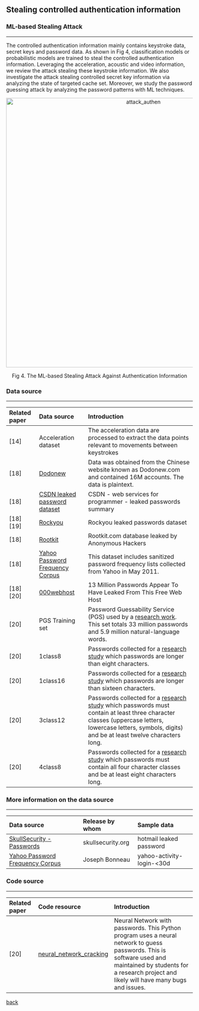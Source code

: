 ## Stealing controlled authentication information

### ML-based Stealing Attack

***
<p>The controlled authentication information mainly contains keystroke data, secret keys and password data. As shown in Fig 4, classification models or probabilistic models are trained to steal the controlled authentication information. Leveraging the acceleration, acoustic and video information, we review the attack stealing these keystroke information. We also investigate the attack stealing controlled secret key information via analyzing the state of targeted cache set. Moreover, we study the password guessing attack by analyzing the password patterns with ML techniques.</p>

<p align="center"><img width="725" alt="attack_authen" src="https://user-images.githubusercontent.com/13388819/51515290-33246a00-1e67-11e9-99fb-8fe2a1b99609.png"></p> 
<p align="center">Fig 4. The ML-based Stealing Attack Against Authentication Information</p>


### Data source

***


|Related paper         | Data source          | Introduction|
|:-------------|:------------------|:------|
|[14]       |Acceleration dataset | The acceleration data are processed to extract the data points relevant to movements between keystrokes |
|[18]       |[Dodonew](https://raidforums.com/Thread-Dodonew-Database-Leaked-Download)      |Data was obtained from the Chinese website known as Dodonew.com and contained 16M accounts. The data is plaintext. |
|[18]       |[CSDN leaked password dataset](https://gist.github.com/cpylua/2708012)          |CSDN - web services for programmer - leaked passwords summary |
|[18][19]   |[Rockyou](https://wiki.skullsecurity.org/Passwords)  |Rockyou leaked passwords dataset |
|[18]       |[Rootkit](https://thehackernews.com/2011/02/rootkitcom-database-leaked-by-anonymous.html) |Rootkit.com database leaked by Anonymous Hackers |
|[18]       |[Yahoo Password Frequency Corpus](https://figshare.com/articles/Yahoo_Password_Frequency_Corpus/2057937) |This dataset includes sanitized password frequency lists collected from Yahoo in May 2011. |
|[18][20]   |[000webhost](http://www.forbes.com/sites/thomasbrewster/2015/10/28/000webhost-database-leak/) |13 Million Passwords Appear To Have Leaked From This Free Web Host |
|[20]       |PGS Training set |Password Guessability Service (PGS) used by a [research work](https://www.usenix.org/system/files/conference/usenixsecurity15/sec15-paper-ur.pdf). This set totals 33 million passwords and 5.9 million natural-language words.|
|[20]       |1class8  |Passwords collected for a [research study](https://ieeexplore.ieee.org/stamp/stamp.jsp?tp=&arnumber=6234434) which passwords are longer than eight characters. |
|[20]       |1class16 |Passwords collected for a [research study](https://ieeexplore.ieee.org/stamp/stamp.jsp?tp=&arnumber=6234434) which passwords are longer than sixteen characters. |
|[20]       |3class12 |Passwords collected for a [research study](https://dl.acm.org/citation.cfm?id=2557377) which passwords must contain at least three character classes (uppercase letters, lowercase letters, symbols, digits) and be at least twelve characters long. |
|[20]       |4class8  |Passwords collected for a [research study](https://www.cylab.cmu.edu/_files/pdfs/tech_reports/CMUCyLab13013.pdf) which passwords must contain all four character classes and be at least eight characters long. |



### More information on the data source


***


|Data source         | Release by whom          | Sample data |
|:-------------|:------------------|:------|
|[SkullSecurity - Passwords](https://wiki.skullsecurity.org/Passwords) |skullsecurity.org  |hotmail leaked password |
|[Yahoo Password Frequency Corpus](https://figshare.com/articles/Yahoo_Password_Frequency_Corpus/2057937) | Joseph Bonneau | yahoo-activity-login-<30d |



### Code source


***


|Related paper         | Code resource          | Introduction |
|:-------------|:------------------|:------|
|[20] |[neural_network_cracking](https://github.com/cupslab/neural_network_cracking)  |Neural Network with passwords. This Python program uses a neural network to guess passwords. This is software used and maintained by students for a research project and likely will have many bugs and issues. |




[back](https://github.com/skyInGitHub/Machine-Learning-Based-Cyber-Attacks-Targeting-on-Controlled-Information-A-Survey)


